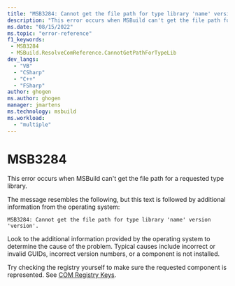 ```yaml
---
title: "MSB3284: Cannot get the file path for type library 'name' version 'version'."
description: "This error occurs when MSBuild can't get the file path for a requested type library."
ms.date: "08/15/2022"
ms.topic: "error-reference"
f1_keywords:
 - MSB3284
 - MSBuild.ResolveComReference.CannotGetPathForTypeLib
dev_langs:
  - "VB"
  - "CSharp"
  - "C++"
  - "FSharp"
author: ghogen
ms.author: ghogen
manager: jmartens
ms.technology: msbuild
ms.workload:
  - "multiple"
---
```

# MSB3284

This error occurs when MSBuild can't get the file path for a requested type library.

The message resembles the following, but this text is followed by additional information from the operating system:

```output
MSB3284: Cannot get the file path for type library 'name' version 'version'.
```

Look to the additional information provided by the operating system to determine the cause of the problem. Typical causes include incorrect or invalid GUIDs, incorrect version numbers, or a component is not installed.

Try checking the registry yourself to make sure the requested component is represented. See [COM Registry Keys](/windows/win32/com/com-registry-keys).
